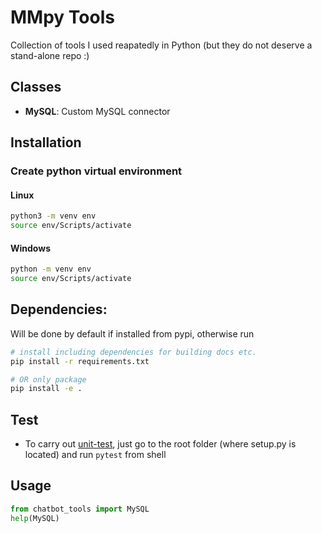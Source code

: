 # MMpy Tools

Collection of tools I used reapatedly in Python (but they do not deserve a stand-alone repo :)

## Classes

* **MySQL**: Custom MySQL connector

## Installation

### Create python virtual environment

#### Linux
```bash
python3 -m venv env
source env/Scripts/activate
```

#### Windows
```bash
python -m venv env
source env/Scripts/activate
```


## Dependencies:

Will be done by default if installed from pypi, otherwise run

```bash
# install including dependencies for building docs etc.
pip install -r requirements.txt

# OR only package
pip install -e .
```


## Test

* To carry out [unit-test](https://docs.pytest.org/en/latest/), just go to the root folder (where setup.py is located) and run `pytest` from shell

## Usage

```python
from chatbot_tools import MySQL
help(MySQL)
```
